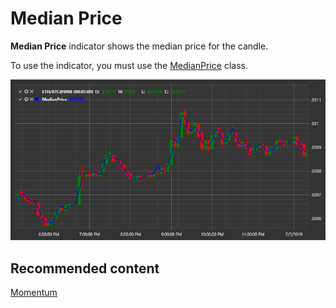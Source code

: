 # Median Price

**Median Price** indicator shows the median price for the candle. 

To use the indicator, you must use the [MedianPrice](../api/StockSharp.Algo.Indicators.MedianPrice.html) class. 

![IndicatorMedianPrice](../images/IndicatorMedianPrice.png)

## Recommended content

[Momentum](IndicatorMomentum.md)
